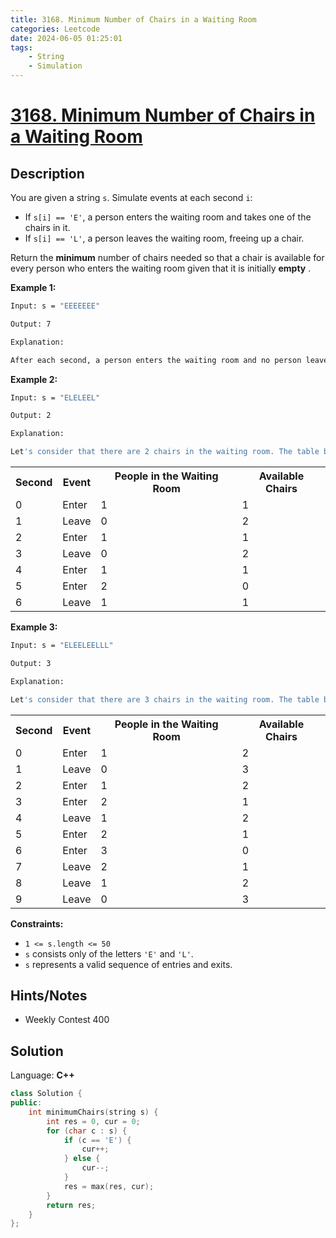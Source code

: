 ```yaml
---
title: 3168. Minimum Number of Chairs in a Waiting Room
categories: Leetcode
date: 2024-06-05 01:25:01
tags:
    - String
    - Simulation
---
```


# [3168. Minimum Number of Chairs in a Waiting Room](https://leetcode.com/problems/minimum-number-of-chairs-in-a-waiting-room/description/)

## Description

You are given a string `s`. Simulate events at each second `i`:

- If `s[i] == 'E'`, a person enters the waiting room and takes one of the chairs in it.
- If `s[i] == 'L'`, a person leaves the waiting room, freeing up a chair.

Return the **minimum** number of chairs needed so that a chair is available for every person who enters the waiting room given that it is initially **empty** .

**Example 1:**

```bash
Input: s = "EEEEEEE"

Output: 7

Explanation:

After each second, a person enters the waiting room and no person leaves it. Therefore, a minimum of 7 chairs is needed.
```

**Example 2:**

```bash
Input: s = "ELELEEL"

Output: 2

Explanation:

Let's consider that there are 2 chairs in the waiting room. The table below shows the state of the waiting room at each second.
```

<table><tbody><tr><th>Second</th><th>Event</th><th>People in the Waiting Room</th><th>Available Chairs</th></tr><tr><td>0</td><td>Enter</td><td>1</td><td>1</td></tr><tr><td>1</td><td>Leave</td><td>0</td><td>2</td></tr><tr><td>2</td><td>Enter</td><td>1</td><td>1</td></tr><tr><td>3</td><td>Leave</td><td>0</td><td>2</td></tr><tr><td>4</td><td>Enter</td><td>1</td><td>1</td></tr><tr><td>5</td><td>Enter</td><td>2</td><td>0</td></tr><tr><td>6</td><td>Leave</td><td>1</td><td>1</td></tr></tbody></table>

**Example 3:**

```bash
Input: s = "ELEELEELLL"

Output: 3

Explanation:

Let's consider that there are 3 chairs in the waiting room. The table below shows the state of the waiting room at each second.
```

<table><tbody><tr><th>Second</th><th>Event</th><th>People in the Waiting Room</th><th>Available Chairs</th></tr><tr><td>0</td><td>Enter</td><td>1</td><td>2</td></tr><tr><td>1</td><td>Leave</td><td>0</td><td>3</td></tr><tr><td>2</td><td>Enter</td><td>1</td><td>2</td></tr><tr><td>3</td><td>Enter</td><td>2</td><td>1</td></tr><tr><td>4</td><td>Leave</td><td>1</td><td>2</td></tr><tr><td>5</td><td>Enter</td><td>2</td><td>1</td></tr><tr><td>6</td><td>Enter</td><td>3</td><td>0</td></tr><tr><td>7</td><td>Leave</td><td>2</td><td>1</td></tr><tr><td>8</td><td>Leave</td><td>1</td><td>2</td></tr><tr><td>9</td><td>Leave</td><td>0</td><td>3</td></tr></tbody></table>

**Constraints:**

- `1 <= s.length <= 50`
- `s` consists only of the letters `'E'` and `'L'`.
- `s` represents a valid sequence of entries and exits.

## Hints/Notes

- Weekly Contest 400

## Solution

Language: **C++**

```C++
class Solution {
public:
    int minimumChairs(string s) {
        int res = 0, cur = 0;
        for (char c : s) {
            if (c == 'E') {
                cur++;
            } else {
                cur--;
            }
            res = max(res, cur);
        }
        return res;
    }
};
```
